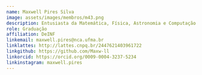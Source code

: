 ```yaml
---
name: Maxwell Pires Silva
image: assets/images/membros/m43.png
description: Entusiasta da Matemática, Física, Astronomia e Computação. Em Computação tem preferência por Programação Competitiva, Machine Learrning e Desenvolvimento de Jogos.
role: Graduação
affiliation: DeINF
linkemail: maxwell.pires@nca.ufma.br
linklattes: http://lattes.cnpq.br/2447621403961722
linkgithub: https://github.com/Maxw-ll
linkorcid: https://orcid.org/0009-0004-3237-5234
linkinstagram: maxwell.pires
---
```


